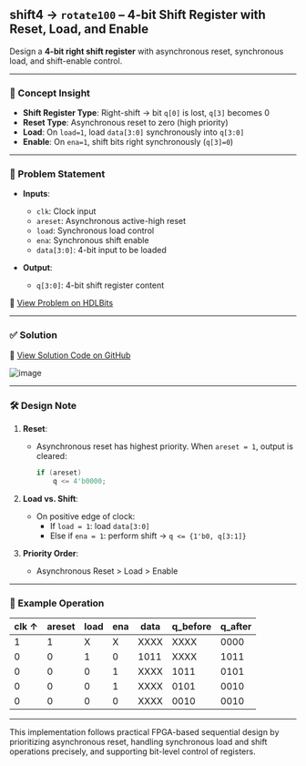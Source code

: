 ## shift4 → `rotate100` – 4-bit Shift Register with Reset, Load, and Enable

Design a **4-bit right shift register** with asynchronous reset, synchronous load, and shift-enable control.

---

### 🧠 Concept Insight

- **Shift Register Type**: Right-shift → bit `q[0]` is lost, `q[3]` becomes 0  
- **Reset Type**: Asynchronous reset to zero (high priority)  
- **Load**: On `load=1`, load `data[3:0]` synchronously into `q[3:0]`  
- **Enable**: On `ena=1`, shift bits right synchronously (`q[3]=0`)

---

### 📘 Problem Statement

- **Inputs**:
  - `clk`: Clock input
  - `areset`: Asynchronous active-high reset
  - `load`: Synchronous load control
  - `ena`: Synchronous shift enable
  - `data[3:0]`: 4-bit input to be loaded

- **Output**:
  - `q[3:0]`: 4-bit shift register content

🔗 [View Problem on HDLBits](https://hdlbits.01xz.net/wiki/Shift4)

---

### ✅ Solution
📄 [View Solution Code on GitHub](https://github.com/EswarAdithya011/HDLBits/blob/main/Problem%20Sets/7.%20Sequential%20Logic/Shift4.v)

![image](https://github.com/user-attachments/assets/76eaa784-eec0-4ecc-b53e-59c510d65e44)

---

### 🛠 Design Note

1. **Reset**:
   - Asynchronous reset has highest priority. When `areset = 1`, output is cleared:
     ```verilog
     if (areset)
         q <= 4'b0000;
     ```

2. **Load vs. Shift**:
   - On positive edge of clock:
     - If `load = 1`: load `data[3:0]`
     - Else if `ena = 1`: perform shift → `q <= {1'b0, q[3:1]}`

3. **Priority Order**:
   - Asynchronous Reset > Load > Enable

---

### 🔄 Example Operation

| clk ↑ | areset | load | ena | data | q_before | q_after |
|-------|--------|------|-----|------|----------|---------|
| 1     | 1      | X    | X   | XXXX | XXXX     | 0000    |
| 0     | 0      | 1    | 0   | 1011 | XXXX     | 1011    |
| 0     | 0      | 0    | 1   | XXXX | 1011     | 0101    |
| 0     | 0      | 0    | 1   | XXXX | 0101     | 0010    |
| 0     | 0      | 0    | 0   | XXXX | 0010     | 0010    |

---

This implementation follows practical FPGA-based sequential design by prioritizing asynchronous reset, handling synchronous load and shift operations precisely, and supporting bit-level control of registers.
